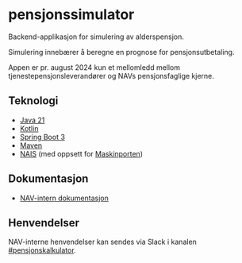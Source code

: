 # pensjonssimulator

Backend-applikasjon for simulering av alderspensjon.

Simulering innebærer å beregne en prognose for pensjonsutbetaling.

Appen er pr. august 2024 kun et mellomledd mellom tjenestepensjonsleverandører og NAVs pensjonsfaglige kjerne.

## Teknologi

* [Java 21](https://openjdk.org/projects/jdk/21/)
* [Kotlin](https://kotlinlang.org/)
* [Spring Boot 3](https://spring.io/projects/spring-boot)
* [Maven](https://maven.apache.org/)
* [NAIS](https://nais.io/) (med oppsett for [Maskinporten](https://www.digdir.no/felleslosninger/maskinporten/869))

## Dokumentasjon

* [NAV-intern dokumentasjon](https://confluence.adeo.no/display/PEN/Pensjonssimulator-app)

## Henvendelser

NAV-interne henvendelser kan sendes via Slack i kanalen [#pensjonskalkulator](https://nav-it.slack.com/archives/C04M46SPSRL).
